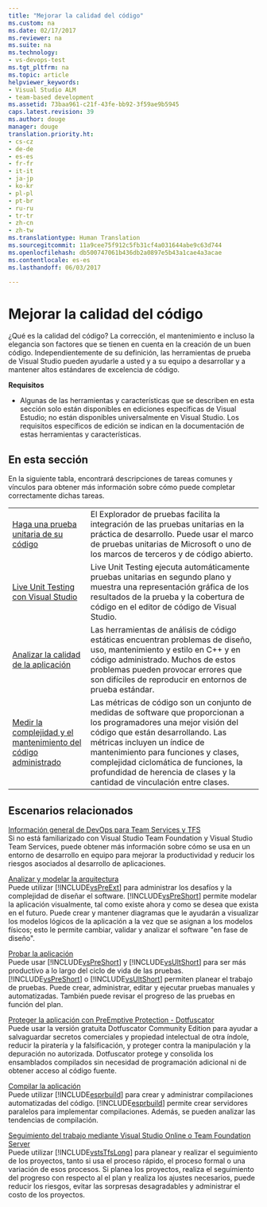 ```yaml
---
title: "Mejorar la calidad del código"
ms.custom: na
ms.date: 02/17/2017
ms.reviewer: na
ms.suite: na
ms.technology:
- vs-devops-test
ms.tgt_pltfrm: na
ms.topic: article
helpviewer_keywords:
- Visual Studio ALM
- team-based development
ms.assetid: 73baa961-c21f-43fe-bb92-3f59ae9b5945
caps.latest.revision: 39
ms.author: douge
manager: douge
translation.priority.ht:
- cs-cz
- de-de
- es-es
- fr-fr
- it-it
- ja-jp
- ko-kr
- pl-pl
- pt-br
- ru-ru
- tr-tr
- zh-cn
- zh-tw
ms.translationtype: Human Translation
ms.sourcegitcommit: 11a9cee75f912c5fb31cf4a031644abe9c63d744
ms.openlocfilehash: db500747061b436db2a0897e5b43a1cae4a3acae
ms.contentlocale: es-es
ms.lasthandoff: 06/03/2017

---
```

# <a name="improve-code-quality"></a>Mejorar la calidad del código
¿Qué es la calidad del código? La corrección, el mantenimiento e incluso la elegancia son factores que se tienen en cuenta en la creación de un buen código. Independientemente de su definición, las herramientas de prueba de Visual Studio pueden ayudarle a usted y a su equipo a desarrollar y a mantener altos estándares de excelencia de código.  
  
 **Requisitos**  
  
-   Algunas de las herramientas y características que se describen en esta sección solo están disponibles en ediciones específicas de Visual Estudio; no están disponibles universalmente en Visual Studio. Los requisitos específicos de edición se indican en la documentación de estas herramientas y características.  
  
## <a name="in-this-section"></a>En esta sección  
 En la siguiente tabla, encontrará descripciones de tareas comunes y vínculos para obtener más información sobre cómo puede completar correctamente dichas tareas.  
  
|||  
|-|-|  
|[Haga una prueba unitaria de su código](../test/unit-test-your-code.md)|El Explorador de pruebas facilita la integración de las pruebas unitarias en la práctica de desarrollo. Puede usar el marco de pruebas unitarias de Microsoft o uno de los marcos de terceros y de código abierto.|  
|[Live Unit Testing con Visual Studio](../test/live-unit-testing.md)|Live Unit Testing ejecuta automáticamente pruebas unitarias en segundo plano y muestra una representación gráfica de los resultados de la prueba y la cobertura de código en el editor de código de Visual Studio.|  
|[Analizar la calidad de la aplicación](../code-quality/analyzing-application-quality-by-using-code-analysis-tools.md)|Las herramientas de análisis de código estáticas encuentran problemas de diseño, uso, mantenimiento y estilo en C++ y en código administrado. Muchos de estos problemas pueden provocar errores que son difíciles de reproducir en entornos de prueba estándar.|  
|[Medir la complejidad y el mantenimiento del código administrado](../code-quality/measuring-complexity-and-maintainability-of-managed-code.md)|Las métricas de código son un conjunto de medidas de software que proporcionan a los programadores una mejor visión del código que están desarrollando. Las métricas incluyen un índice de mantenimiento para funciones y clases, complejidad ciclomática de funciones, la profundidad de herencia de clases y la cantidad de vinculación entre clases.|  
  
## <a name="related-scenarios"></a>Escenarios relacionados  
 [Información general de DevOps para Team Services y TFS](https://www.visualstudio.com/docs/devops-alm-overview)  
 Si no está familiarizado con Visual Studio Team Foundation y Visual Studio Team Services, puede obtener más información sobre cómo se usa en un entorno de desarrollo en equipo para mejorar la productividad y reducir los riesgos asociados al desarrollo de aplicaciones.  
  
 [Analizar y modelar la arquitectura](../modeling/analyze-and-model-your-architecture.md)  
 Puede utilizar [!INCLUDE[vsPreExt](../test/includes/vspreext_md.md)] para administrar los desafíos y la complejidad de diseñar el software. [!INCLUDE[vsPreShort](../test/includes/vspreshort_md.md)] permite modelar la aplicación visualmente, tal como existe ahora y como se desea que exista en el futuro. Puede crear y mantener diagramas que le ayudarán a visualizar los modelos lógicos de la aplicación a la vez que se asignan a los modelos físicos; esto le permite cambiar, validar y analizar el software "en fase de diseño".  
  
 [Probar la aplicación](https://www.visualstudio.com/docs/test/overview)  
 Puede usar [!INCLUDE[vsPreShort](../test/includes/vspreshort_md.md)] y [!INCLUDE[vsUltShort](../test/includes/vsultshort_md.md)] para ser más productivo a lo largo del ciclo de vida de las pruebas. [!INCLUDE[vsPreShort](../test/includes/vspreshort_md.md)] o [!INCLUDE[vsUltShort](../test/includes/vsultshort_md.md)] permiten planear el trabajo de pruebas. Puede crear, administrar, editar y ejecutar pruebas manuales y automatizadas. También puede revisar el progreso de las pruebas en función del plan.  
  
 [Proteger la aplicación con PreEmptive Protection - Dotfuscator](../ide/dotfuscator/index.md)  
 Puede usar la versión gratuita Dotfuscator Community Edition para ayudar a salvaguardar secretos comerciales y propiedad intelectual de otra índole, reducir la piratería y la falsificación, y proteger contra la manipulación y la depuración no autorizada.  Dotfuscator protege y consolida los ensamblados compilados sin necesidad de programación adicional ni de obtener acceso al código fuente.
  
 [Compilar la aplicación](https://www.visualstudio.com/docs/build/overview)  
 Puede utilizar [!INCLUDE[esprbuild](../test/includes/esprbuild_md.md)] para crear y administrar compilaciones automatizadas del código. [!INCLUDE[esprbuild](../test/includes/esprbuild_md.md)] permite crear servidores paralelos para implementar compilaciones. Además, se pueden analizar las tendencias de compilación.  
  
 [Seguimiento del trabajo mediante Visual Studio Online o Team Foundation Server](https://www.visualstudio.com/docs/work/overview)  
 Puede utilizar [!INCLUDE[vstsTfsLong](../test/includes/vststfslong_md.md)] para planear y realizar el seguimiento de los proyectos, tanto si usa el proceso rápido, el proceso formal o una variación de esos procesos. Si planea los proyectos, realiza el seguimiento del progreso con respecto al el plan y realiza los ajustes necesarios, puede reducir los riesgos, evitar las sorpresas desagradables y administrar el costo de los proyectos.

